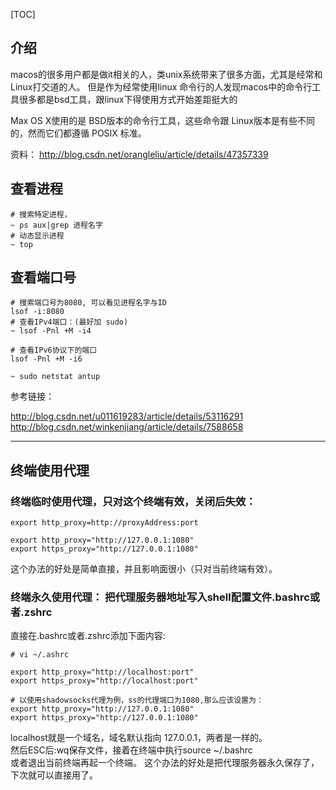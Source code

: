 [TOC]   

## 介绍   

macos的很多用户都是做it相关的人，类unix系统带来了很多方面，尤其是经常和Linux打交道的人。 但是作为经常使用linux 命令行的人发现macos中的命令行工具很多都是bsd工具，跟linux下得使用方式开始差距挺大的        

Max OS X使用的是 BSD版本的命令行工具，这些命令跟 Linux版本是有些不同的，然而它们都遵循 POSIX 标准。    

资料：  http://blog.csdn.net/orangleliu/article/details/47357339


## **查看进程**    

```
# 搜索特定进程，
~ ps aux|grep 进程名字
# 动态显示进程
~ top
```  

## **查看端口号**   

```
# 搜索端口号为8080, 可以看见进程名字与ID
lsof -i:8080   
# 查看IPv4端口：(最好加 sudo)
~ lsof -Pnl +M -i4   

# 查看IPv6协议下的端口
lsof -Pnl +M -i6

~ sudo netstat antup
```   

参考链接：     

http://blog.csdn.net/u011619283/article/details/53116291     
http://blog.csdn.net/winkenjiang/article/details/7588658         

------------------

## 终端使用代理     

### 终端临时使用代理，只对这个终端有效，关闭后失效：

```
export http_proxy=http://proxyAddress:port  

export http_proxy="http://127.0.0.1:1080"
export https_proxy="http://127.0.0.1:1080"
```  

这个办法的好处是简单直接，并且影响面很小（只对当前终端有效）。      

### 终端永久使用代理： 把代理服务器地址写入shell配置文件.bashrc或者.zshrc     

直接在.bashrc或者.zshrc添加下面内容:    

```
# vi ~/.ashrc    

export http_proxy="http://localhost:port"
export https_proxy="http://localhost:port"   

# 以使用shadowsocks代理为例，ss的代理端口为1080,那么应该设置为：   
export http_proxy="http://127.0.0.1:1080"
export https_proxy="http://127.0.0.1:1080"
```

localhost就是一个域名，域名默认指向 127.0.0.1，两者是一样的。     
然后ESC后:wq保存文件，接着在终端中执行source ~/.bashrc        
或者退出当前终端再起一个终端。 这个办法的好处是把代理服务器永久保存了，下次就可以直接用了。
